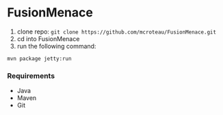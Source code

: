 # FusionMenace

1. clone repo: `git clone https://github.com/mcroteau/FusionMenace.git`
2. cd into FusionMenace
3. run the following command:
```
mvn package jetty:run
```

### Requirements
* Java
* Maven
* Git
